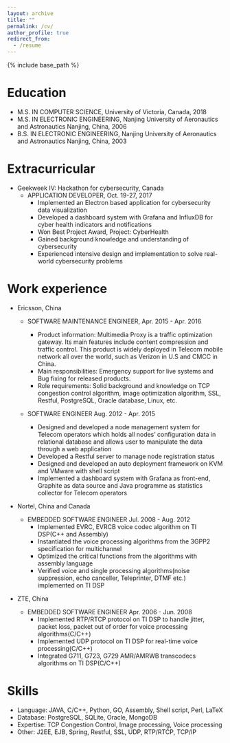 ```yaml
---
layout: archive
title: ""
permalink: /cv/
author_profile: true
redirect_from:
  - /resume
---
```


{% include base_path %}

Education
======
* M.S. IN COMPUTER SCIENCE, University of Victoria, Canada, 2018
* M.S. IN ELECTRONIC ENGINEERING, Nanjing University of Aeronautics and Astronautics Nanjing, China, 2006
* B.S. IN ELECTRONIC ENGINEERING, Nanjing University of Aeronautics and Astronautics Nanjing, China, 2003

Extracurricular
======
* Geekweek IV: Hackathon for cybersecurity, Canada 
  * APPLICATION DEVELOPER, Oct. 19-27, 2017
    * Implemented an Electron based application for cybersecurity data visualization
    * Developed a dashboard system with Grafana and InfluxDB for cyber health indicators and notifications
    * Won Best Project Award, Project: CyberHealth
    * Gained background knowledge and understanding of cybersecurity
    * Experienced intensive design and implementation to solve real-world cybersecurity problems


Work experience
======
* Ericsson, China
  * SOFTWARE MAINTENANCE ENGINEER, Apr. 2015 - Apr. 2016
    * Product information: Multimedia Proxy is a traffic optimization gateway. Its main features include content compression and traffic control. This product is widely deployed in Telecom mobile network all over the world, such as Verizon in U.S and CMCC in China.
    * Main responsibilities: Emergency support for live systems and Bug fixing for released products.
    * Role requirements: Solid background and knowledge on TCP congestion control algorithm, image optimization algorithm, SSL, Restful, PostgreSQL, Oracle database, Linux, etc.

  * SOFTWARE ENGINEER Aug. 2012 - Apr. 2015
    * Designed and developed a node management system for Telecom operators which holds all nodes’ configuration data in relational database and allows user to manipulate the data through a web application
    * Developed a Restful server to manage node registration status
    * Designed and developed an auto deployment framework on KVM and VMware with shell script
    * Implemented a dashboard system with Grafana as front-end, Graphite as data source and Java programme as statistics collector for Telecom operators

* Nortel, China and Canada
  * EMBEDDED SOFTWARE ENGINEER Jul. 2008 - Aug. 2012
    * Implemented EVRC, EVRCB voice codec algorithm on TI DSP(C++ and Assembly)
    * Instantiated the voice processing algorithms from the 3GPP2 specification for multichannel
    * Optimized the critical functions from the algorithms with assembly language
    * Verified voice and single processing algorithms(noise suppression, echo canceller, Teleprinter, DTMF etc.) implemented on TI DSP 

* ZTE, China
  * EMBEDDED SOFTWARE ENGINEER Apr. 2006 - Jun. 2008
    * Implemented RTP/RTCP protocol on TI DSP to handle jitter, packet loss, packet out of order for voice processing algorithms(C/C++)
    * Implemented UDP protocol on TI DSP for real-time voice processing(C/C++)
    * Integrated G711, G723, G729 AMR/AMRWB transcodecs algorithms on TI DSP(C/C++)
  
Skills
======
* Language: JAVA, C/C++, Python, GO, Assembly, Shell script, Perl, LaTeX
* Database: PostgreSQL, SQLite, Oracle, MongoDB
* Expertise: TCP Congestion Control, Image processing, Voice processing
* Other: J2EE, EJB, Spring, Restful, SSL, UDP, RTP/RTCP, TCP/IP

